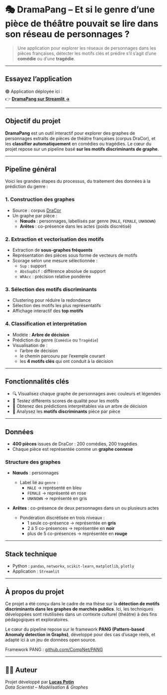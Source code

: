 # 🎭 DramaPang – Et si le genre d’une pièce de théâtre pouvait se lire dans son réseau de personnages ?

> Une application pour explorer les réseaux de personnages dans les pièces françaises, détecter les motifs clés et prédire s’il s’agit d’une **comédie** ou d’une **tragédie**.

---

## Essayez l’application

🟢 Application déployée ici :  
👉 **[DramaPang sur Streamlit →](https://dramapang.streamlit.app/)**  

---

## Objectif du projet

**DramaPang** est un outil interactif pour explorer des graphes de personnages extraits de pièces de théâtre françaises (corpus DraCor), et les **classifier automatiquement** en comédies ou tragédies.  Le cœur du projet repose sur un pipeline basé **sur les motifs discriminants de graphe**. 

---

## Pipeline général

Voici les grandes étapes du processus, du traitement des données à la prédiction du genre :

### 1. Construction des graphes

- Source : corpus [DraCor](https://dracor.org/)
- Un graphe par pièce :
  - **Nœuds** : personnages, labellisés par genre (`MALE`, `FEMALE`, `UNKNOWN`)
  - **Arêtes** : co-présence dans les actes (poids discrétisé)

### 2. Extraction et vectorisation des motifs

- Extraction de **sous-graphes fréquents**
- Représentation des pièces sous forme de vecteurs de motifs
- Scorage selon une mesure sélectionnée :
  - `Sup` : support
  - `AbsSupDif` : différence absolue de support
  - `WRAcc` : précision relative pondérée

### 3. Sélection des motifs discriminants

- Clustering pour réduire la redondance
- Sélection des motifs les plus représentatifs
- Affichage interactif des **top motifs**

### 4. Classification et interprétation

- Modèle : **Arbre de décision**
- Prédiction du genre (`Comédie` ou `Tragédie`)
- Visualisation de :
  - l’arbre de décision
  - le chemin parcouru par l’exemple courant
  - les **4 motifs clés** qui ont conduit à la décision

---

## Fonctionnalités clés

- 🔍 Visualisez chaque graphe de personnages avec couleurs et légendes
- 🧠 Testez différents scores de qualité pour les motifs
- 🌳 Obtenez des prédictions interprétables via un arbre de décision
- 🧩 Analysez les **motifs discriminants** pièce par pièce

---

## Données

- **400 pièces** issues de DraCor : 200 comédies, 200 tragédies  
- Chaque pièce est représentée comme un **graphe connexe**

### Structure des graphes

- **Nœuds** : personnages
  - Label lié au `genre` :
    - `MALE` → représenté en bleu
    - `FEMALE` → représenté en rose
    - `UNKNOWN` → représenté en gris

- **Arêtes** : co-présence de deux personnages dans un ou plusieurs actes
  - Pondération discrétisée en trois niveaux :
    - 1 seule co-présence → représentée en **gris**
    - 2 à 5 co-présences → représentée en **noir**
    - plus de 5 co-présences → représentée en **rouge**

---

## Stack technique

- Python : `pandas`, `networkx`, `scikit-learn`, `matplotlib`, `plotly`
- Application : `Streamlit`

---

## À propos du projet

Ce projet a été conçu dans le cadre de ma thèse sur la **détection de motifs discriminants dans les graphes de marchés publics**. Ici, les techniques développées sont réutilisées dans un contexte culturel (théâtre) à des fins pédagogiques et exploratoires.

Le cœur du pipeline repose sur le framework **PANG (Pattern-based Anomaly detection in Graphs)**, développé pour des cas d’usage réels, et adapté ici à un jeu de données open source.

Framework PANG : [github.com/CompNet/PANG](https://github.com/CompNet/PANG)  

---

## 👨‍💻 Auteur

Projet développé par **[Lucas Potin](https://lucaspotin98.github.io/)**  
*Data Scientist – Modélisation & Graphes*
